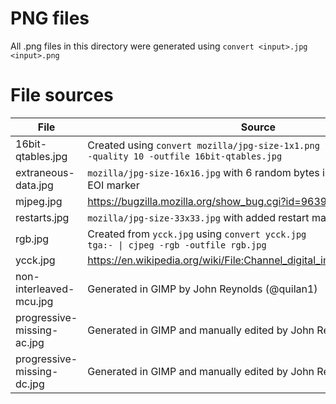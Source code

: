 # PNG files
All .png files in this directory were generated using `convert <input>.jpg <input>.png`

# File sources
File              | Source
------------------| ------
16bit-qtables.jpg | Created using <code>convert mozilla/jpg-size-1x1.png tga:- &#124; cjpeg -quality 10 -outfile 16bit-qtables.jpg</code>
extraneous-data.jpg | `mozilla/jpg-size-16x16.jpg` with 6 random bytes inserted before the EOI marker
mjpeg.jpg         | https://bugzilla.mozilla.org/show_bug.cgi?id=963907
restarts.jpg      | `mozilla/jpg-size-33x33.jpg` with added restart markers.
rgb.jpg           | Created from `ycck.jpg` using <code>convert ycck.jpg tga:- &#124; cjpeg -rgb -outfile rgb.jpg</code>
ycck.jpg          | https://en.wikipedia.org/wiki/File:Channel_digital_image_CMYK_color.jpg
non-interleaved-mcu.jpg | Generated in GIMP by John Reynolds (@quilan1)
progressive-missing-ac.jpg | Generated in GIMP and manually edited by John Reynolds (@quilan1)
progressive-missing-dc.jpg | Generated in GIMP and manually edited by John Reynolds (@quilan1)
